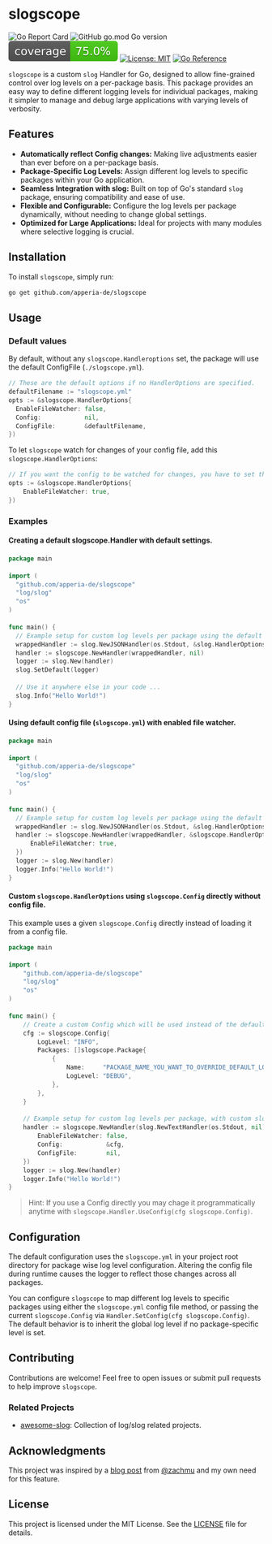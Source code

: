 # slogscope

![Go Report Card](https://goreportcard.com/badge/github.com/apperia-de/slogscope)
![GitHub go.mod Go version](https://img.shields.io/github/go-mod/go-version/apperia-de/slogscope?style=flat)
![Coverage](assets/coverage-badge.svg)
[![License: MIT](https://img.shields.io/badge/License-MIT-green.svg)](https://opensource.org/licenses/MIT)
[![Go Reference](https://pkg.go.dev/badge/github.com/apperia-de/slogscope.svg)](https://pkg.go.dev/github.com/apperia-de/slogscope)

`slogscope` is a custom `slog` Handler for Go, designed to allow fine-grained control over log levels on a per-package
basis. This package provides an easy way to define different logging levels for individual packages, making it simpler
to manage and debug large applications with varying levels of verbosity.

## Features

- **Automatically reflect Config changes:** Making live adjustments easier than ever before on a per-package basis.
- **Package-Specific Log Levels:** Assign different log levels to specific packages within your Go application.
- **Seamless Integration with slog:** Built on top of Go's standard `slog` package, ensuring compatibility and ease of
  use.
- **Flexible and Configurable:** Configure the log levels per package dynamically, without needing to change global
  settings.
- **Optimized for Large Applications:** Ideal for projects with many modules where selective logging is crucial.

## Installation

To install `slogscope`, simply run:

```bash
go get github.com/apperia-de/slogscope
```

## Usage

### Default values

By default, without any `slogscope.Handleroptions` set, the package will use the default ConfigFile (`./slogscope.yml`).
```go 
// These are the default options if no HandlerOptions are specified.
defaultFilename := "slogscope.yml"
opts := &slogscope.HandlerOptions{
  EnableFileWatcher: false,
  Config:            nil,
  ConfigFile:        &defaultFilename,
})
```

To let `slogscope` watch for changes of your config file, add this `slogscope.HandlerOptions`:
```go
// If you want the config to be watched for changes, you have to set the following option to true. 
opts := &slogscope.HandlerOptions{
    EnableFileWatcher: true,
})
```

### Examples

#### Creating a default slogscope.Handler with default settings. 

```go
package main

import (
  "github.com/apperia-de/slogscope"
  "log/slog"
  "os"
)

func main() {
  // Example setup for custom log levels per package using the default settings.
  wrappedHandler := slog.NewJSONHandler(os.Stdout, &slog.HandlerOptions{AddSource: true})
  handler := slogscope.NewHandler(wrappedHandler, nil)
  logger := slog.New(handler)
  slog.SetDefault(logger)

  // Use it anywhere else in your code ...  
  slog.Info("Hello World!")
}

```
#### Using default config file (`slogscope.yml`) with enabled file watcher.

```go
package main

import (
  "github.com/apperia-de/slogscope"
  "log/slog"
  "os"
)

func main() {
  // Example setup for custom log levels per package using the default settings.
  wrappedHandler := slog.NewJSONHandler(os.Stdout, &slog.HandlerOptions{AddSource: true})
  handler := slogscope.NewHandler(wrappedHandler, &slogscope.HandlerOptions{
	  EnableFileWatcher: true,
  })
  logger := slog.New(handler)
  logger.Info("Hello World!")
}

```

#### Custom `slogscope.HandlerOptions` using `slogscope.Config` directly without config file.

This example uses a given `slogscope.Config` directly instead of loading it from a config file.

```go
package main

import (
	"github.com/apperia-de/slogscope"
	"log/slog"
	"os"
)

func main() {
	// Create a custom Config which will be used instead of the default one provided by ConfigFile.
	cfg := slogscope.Config{
		LogLevel: "INFO",
		Packages: []slogscope.Package{
			{
				Name:     "PACKAGE_NAME_YOU_WANT_TO_OVERRIDE_DEFAULT_LOG_LEVEL",
				LogLevel: "DEBUG",
			},
		},
	}

	// Example setup for custom log levels per package, with custom slogscope.HandlerOptions.
	handler := slogscope.NewHandler(slog.NewTextHandler(os.Stdout, nil), &slogscope.HandlerOptions{
		EnableFileWatcher: false,
		Config:            &cfg,
		ConfigFile:        nil,
	})
	logger := slog.New(handler)
	logger.Info("Hello World!")
}

```
> Hint: If you use a Config directly you may chage it programmatically anytime with `slogscope.Handler.UseConfig(cfg slogscope.Config)`.


## Configuration

The default configuration uses the `slogscope.yml` in your project root directory for package wise log level
configuration.
Altering the config file during runtime causes the logger to reflect those changes across all packages.

You can configure `slogscope` to map different log levels to specific packages using either the `slogscope.yml` config
file method, or passing the current `slogscope.Config` via `Handler.SetConfig(cfg slogscope.Config)`. The default
behavior is to inherit the global log level if no package-specific level is set.

## Contributing

Contributions are welcome! Feel free to open issues or submit pull requests to help improve `slogscope`.

### Related Projects

- [awesome-slog](https://github.com/go-slog/awesome-slog): Collection of log/slog related projects.

## Acknowledgments

This project was inspired by a [blog post](https://www.dolthub.com/blog/2024-09-13-package-scoped-logging-in-go-log4j/)
from [@zachmu](https://github.com/zachmu) and my own need for this feature.

## License

This project is licensed under the MIT License. See the [LICENSE](LICENSE) file for details.

